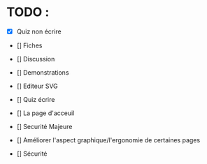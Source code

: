 # TODO : 
 
 - [x] Quiz non écrire

 - [] Fiches

 - [] Discussion

 - [] Demonstrations

 - [] Editeur SVG

 - [] Quiz écrire

 - [] La page d'acceuil

 - [] Securité Majeure

 - [] Améliorer l'aspect graphique/l'ergonomie de certaines pages 

 - [] Sécurité
